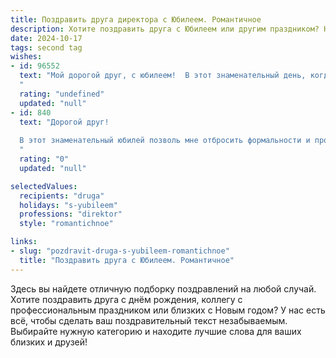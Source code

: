 ```yaml
---
title: Поздравить друга директора с Юбилеем. Романтичное
description: Хотите поздравить друга с Юбилеем или другим праздником? Наш ИИ создаст незабываемое поздравление, а вы обязательно выделитесь среди других.  
date: 2024-10-17
tags: second tag
wishes:
- id: 96552
  text: "Мой дорогой друг, с юбилеем!  В этот знаменательный день, когда отмечается твой триумф,  я хочу сказать тебе, что твоя жизнь — это яркий роман, полная страстей, достижений и невероятной красоты.  Твой талант руководителя, твое умение быть директором  — это лишь одно из проявлений твоей сильной, харизматичной и  удивительно нежной натуры.  Пусть каждый новый день будет наполнен любовью, счастьем и вдохновением, а твоя жизнь станет ещё прекраснее и ярче, как захватывающий роман,  в котором ты — главный герой. С юбилеем!
  "
  rating: "undefined"
  updated: "null"
- id: 840
  text: "Дорогой друг!
  
  В этот знаменательный юбилей позволь мне отбросить формальности и просто сказать от сердца к сердцу – как же я счастлив, что в моей жизни есть такой замечательный человек, как ты! Твоя мудрость и сила духа, с которой ты ведешь за собой людей, вызывают не только уважение, но и искреннее восхищение.  Пусть же твой путь и дальше будет озарен светом новых побед и достижений, а рядом всегда будут любящие сердца, дарящие тепло и нежность. С Юбилеем!
  "
  rating: "0"
  updated: "null"

selectedValues:
  recipients: "druga"
  holidays: "s-yubileem"
  professions: "direktor"
  style: "romantichnoe"

links:
- slug: "pozdravit-druga-s-yubileem-romantichnoe"
  title: "Поздравить друга с Юбилеем. Романтичное"
---
```


Здесь вы найдете отличную подборку поздравлений на любой случай. 
Хотите поздравить друга с днём рождения, коллегу с профессиональным праздником или близких с Новым годом? У нас есть всё, чтобы сделать ваш поздравительный текст незабываемым. Выбирайте нужную категорию и находите лучшие слова для ваших близких и друзей!
